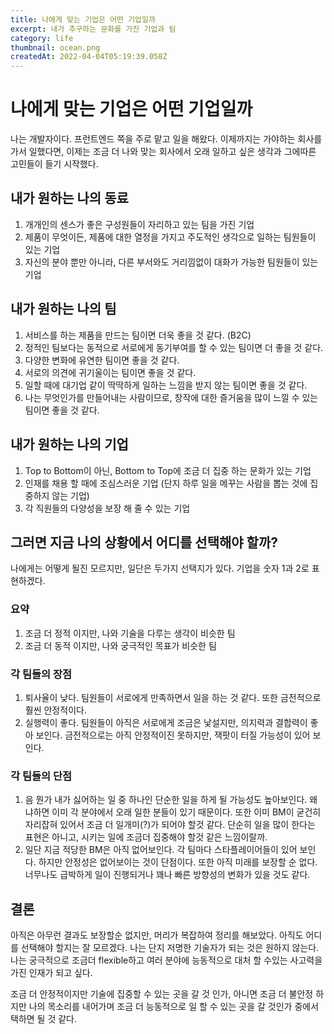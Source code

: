 ```yaml
---
title: 나에게 맞는 기업은 어떤 기업일까
excerpt: 내가 추구하는 문화를 가진 기업과 팀
category: life
thumbnail: ocean.png
createdAt: 2022-04-04T05:19:39.058Z
---
```

# 나에게 맞는 기업은 어떤 기업일까

나는 개발자이다. 프런트엔드 쪽을 주로 맡고 일을 해왔다.
이제까지는 가야하는 회사를 가서 일했다면, 이제는 조금 더 나와 맞는 회사에서 오래 일하고 싶은 생각과 그에따른 고민들이 들기 시작했다.

## 내가 원하는 나의 동료

1. 개개인의 센스가 좋은 구성원들이 자리하고 있는 팀을 가진 기업
2. 제품이 무엇이든, 제품에 대한 열정을 가지고 주도적인 생각으로 일하는 팀원들이 있는 기업
3. 자신의 분야 뿐만 아니라, 다른 부서와도 거리낌없이 대화가 가능한 팀원들이 있는 기업

## 내가 원하는 나의 팀
1. 서비스를 하는 제품을 만드는 팀이면 더욱 좋을 것 같다. (B2C)
2. 정적인 팀보다는 동적으로 서로에게 동기부여를 할 수 있는 팀이면 더 좋을 것 같다.
3. 다양한 변화에 유연한 팀이면 좋을 것 같다.
4. 서로의 의견에 귀기울이는 팀이면 좋을 것 같다.
5. 일할 때에 대기업 같이 딱딱하게 일하는 느낌을 받지 않는 팀이면 좋을 것 같다.
6. 나는 무엇인가를 만들어내는 사람이므로, 창작에 대한 즐거움을 많이 느낄 수 있는 팀이면 좋을 것 같다.

## 내가 원하는 나의 기업
1. Top to Bottom이 아닌, Bottom to Top에 조금 더 집중 하는 문화가 있는 기업
2. 인재를 채용 할 때에 조심스러운 기업 (단지 하루 일을 메꾸는 사람을 뽑는 것에 집중하지 않는 기업)
3. 각 직원들의 다양성을 보장 해 줄 수 있는 기업

## 그러면 지금 나의 상황에서 어디를 선택해야 할까?

나에게는 어떻게 될진 모르지만, 일단은 두가지 선택지가 있다.
기업을 숫자 1과 2로 표현하겠다.

### 요약
1. 조금 더 정적 이지만, 나와 기술을 다루는 생각이 비슷한 팀
2. 조금 더 동적 이지만, 나와 궁극적인 목표가 비슷한 팀

### 각 팀들의 장점
1. 퇴사율이 낮다. 팀원들이 서로에게 만족하면서 일을 하는 것 같다. 또한 금전적으로 훨씬 안정적이다.
2. 실행력이 좋다. 팀원들이 아직은 서로에게 조금은 낯설지만, 의지력과 결합력이 좋아 보인다. 금전적으로는 아직 안정적이진 못하지만, 잭팟이 터질 가능성이 있어 보인다.

### 각 팀들의 단점
1. 음 뭔가 내가 싫어하는 일 중 하나인 단순한 일을 하게 될 가능성도 높아보인다. 왜냐하면 이미 각 분야에서 오래 일한 분들이 있기 때문이다. 또한 이미 BM이 굳건히 자리잡혀 있어서 조금 더 일개미(?)가 되어야 할것 같다. 단순히 일을 많이 한다는 표현은 아니고, 시키는 일에 조금더 집중해야 할것 같은 느낌이랄까.
2. 일단 지금 적당한 BM은 아직 없어보인다. 각 팀마다 스타플레이어들이 있어 보인다. 하지만 안정성은 없어보이는 것이 단점이다. 또한 아직 미래를 보장할 순 없다. 너무나도 급박하게 일이 진행되거나 꽤나 빠른 방향성의 변화가 있을 것도 같다.


## 결론

아직은 아무런 결과도 보장할순 없지만, 머리가 복잡하여 정리를 해보았다.
아직도 어디를 선택해야 할지는 잘 모르겠다.
나는 단지 저명한 기술자가 되는 것은 원하지 않는다.
나는 궁극적으로 조금더 flexible하고 여러 분야에 능동적으로 대처 할 수있는 사고력을 가진 인재가 되고 싶다.

조금 더 안정적이지만 기술에 집중할 수 있는 곳을 갈 것 인가, 아니면 조금 더 불안정 하지만 나의 목소리를 내어가며 조금 더 능동적으로 일 할 수 있는 곳을 갈 것인가 중에서 택하면 될 것 같다.









